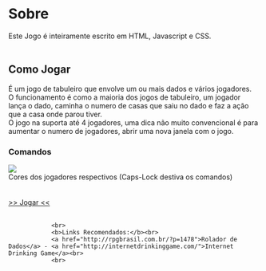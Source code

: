 <h1>Sobre</h1>
		Este Jogo é inteiramente escrito em HTML, Javascript e CSS.<br>
		<br>
		<h2>Como Jogar</h2>
		É um jogo de tabuleiro que envolve um ou mais dados e vários jogadores.<br>
		O funcionamento é como a maioria dos jogos de tabuleiro, um jogador lança o dado, caminha o numero de casas que
		saiu no dado e faz a ação que a casa onde parou tiver.<br>
		O jogo na suporta até 4 jogadores, uma dica não muito convencional é para
		aumentar o numero de jogadores, abrir uma nova janela com o jogo.<br>
		<h3>Comandos</h3>
		<img src="img/teclado-notebook-marcado.png"><br>
		Cores dos jogadores respectivos (Caps-Lock destiva os comandos)<br>
		<br>
		<br>
		<a href="https://marciofao.github.io/rage-comics-meme-table-game/game.html">
			>> Jogar << </a>
				<br>
				<br>

				<br>
				<b>Links Recomendados:</b><br>
				<a href="http://rpgbrasil.com.br/?p=1478">Rolador de Dados</a> - <a href="http://internetdrinkinggame.com/">Internet Drinking Game</a><br>
				<br>


